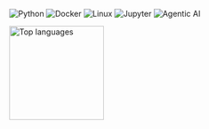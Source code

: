 <p>
  <img alt="Python" src="https://img.shields.io/badge/Python-3776AB?logo=python&logoColor=white&style=for-the-badge" />
  <img alt="Docker" src="https://img.shields.io/badge/Docker-2496ED?logo=docker&logoColor=white&style=for-the-badge" />
  <img alt="Linux" src="https://img.shields.io/badge/Linux-FCC624?logo=linux&logoColor=black&style=for-the-badge" />
  <img alt="Jupyter" src="https://img.shields.io/badge/Jupyter-F37626?logo=jupyter&logoColor=white&style=for-the-badge" />
  <img alt="Agentic AI" src="https://img.shields.io/badge/Agentic%20AI-000000?logo=openai&logoColor=white&style=for-the-badge" />
</p>

<p>
  <img alt="Top languages" height="170" text-color="red" src="https://github-readme-stats.vercel.app/api/top-langs/?username=hytnet&layout=compact&langs_count=8&theme=transparent" />
</p>
